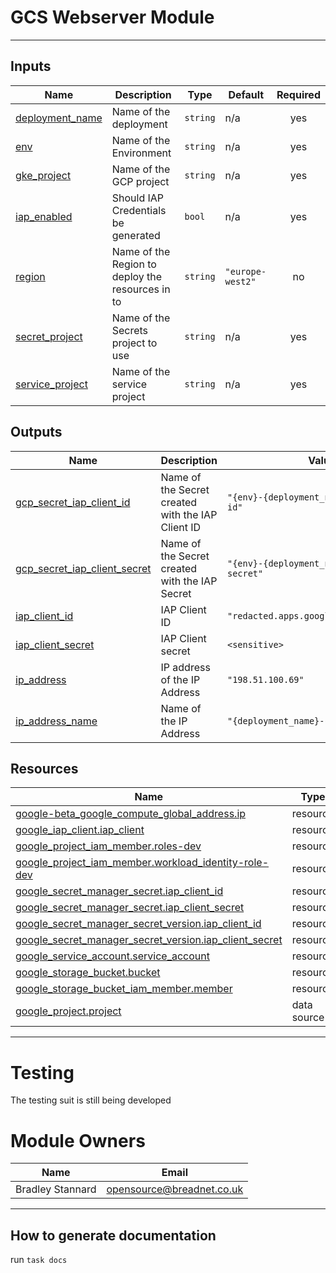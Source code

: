 
# GCS Webserver Module


---

## Inputs

| Name | Description | Type | Default | Required |
|------|-------------|------|---------|:--------:|
| <a name="input_deployment_name"></a> [deployment\_name](#input\_deployment\_name) | Name of the deployment | `string` | n/a | yes |
| <a name="input_env"></a> [env](#input\_env) | Name of the Environment | `string` | n/a | yes |
| <a name="input_gke_project"></a> [gke\_project](#input\_gke\_project) | Name of the GCP project | `string` | n/a | yes |
| <a name="input_iap_enabled"></a> [iap\_enabled](#input\_iap\_enabled) | Should IAP Credentials be generated | `bool` | n/a | yes |
| <a name="input_region"></a> [region](#input\_region) | Name of the Region to deploy the resources in to | `string` | `"europe-west2"` | no |
| <a name="input_secret_project"></a> [secret\_project](#input\_secret\_project) | Name of the Secrets project to use | `string` | n/a | yes |
| <a name="input_service_project"></a> [service\_project](#input\_service\_project) | Name of the service project | `string` | n/a | yes |

## Outputs

| Name | Description | Value | Sensitive |
|------|-------------|-------|:---------:|
| <a name="output_gcp_secret_iap_client_id"></a> [gcp\_secret\_iap\_client\_id](#output\_gcp\_secret\_iap\_client\_id) | Name of the Secret created with the IAP Client ID | `"{env}-{deployment_name}-iap-client-id"` | no |
| <a name="output_gcp_secret_iap_client_secret"></a> [gcp\_secret\_iap\_client\_secret](#output\_gcp\_secret\_iap\_client\_secret) | Name of the Secret created with the IAP Secret | `"{env}-{deployment_name}-iap-client-secret"` | no |
| <a name="output_iap_client_id"></a> [iap\_client\_id](#output\_iap\_client\_id) | IAP Client ID | `"redacted.apps.googleusercontent.com"` | no |
| <a name="output_iap_client_secret"></a> [iap\_client\_secret](#output\_iap\_client\_secret) | IAP Client secret | `<sensitive>` | yes |
| <a name="output_ip_address"></a> [ip\_address](#output\_ip\_address) | IP address of the IP Address | `"198.51.100.69"` | no |
| <a name="output_ip_address_name"></a> [ip\_address\_name](#output\_ip\_address\_name) | Name of the IP Address | `"{deployment_name}-{env}"` | no |


## Resources

| Name | Type |
|------|------|
| [google-beta_google_compute_global_address.ip](https://registry.terraform.io/providers/hashicorp/google-beta/latest/docs/resources/google_compute_global_address) | resource |
| [google_iap_client.iap_client](https://registry.terraform.io/providers/hashicorp/google/latest/docs/resources/iap_client) | resource |
| [google_project_iam_member.roles-dev](https://registry.terraform.io/providers/hashicorp/google/latest/docs/resources/project_iam_member) | resource |
| [google_project_iam_member.workload_identity-role-dev](https://registry.terraform.io/providers/hashicorp/google/latest/docs/resources/project_iam_member) | resource |
| [google_secret_manager_secret.iap_client_id](https://registry.terraform.io/providers/hashicorp/google/latest/docs/resources/secret_manager_secret) | resource |
| [google_secret_manager_secret.iap_client_secret](https://registry.terraform.io/providers/hashicorp/google/latest/docs/resources/secret_manager_secret) | resource |
| [google_secret_manager_secret_version.iap_client_id](https://registry.terraform.io/providers/hashicorp/google/latest/docs/resources/secret_manager_secret_version) | resource |
| [google_secret_manager_secret_version.iap_client_secret](https://registry.terraform.io/providers/hashicorp/google/latest/docs/resources/secret_manager_secret_version) | resource |
| [google_service_account.service_account](https://registry.terraform.io/providers/hashicorp/google/latest/docs/resources/service_account) | resource |
| [google_storage_bucket.bucket](https://registry.terraform.io/providers/hashicorp/google/latest/docs/resources/storage_bucket) | resource |
| [google_storage_bucket_iam_member.member](https://registry.terraform.io/providers/hashicorp/google/latest/docs/resources/storage_bucket_iam_member) | resource |
| [google_project.project](https://registry.terraform.io/providers/hashicorp/google/latest/docs/data-sources/project) | data source |

---

# Testing

The testing suit is still being developed

# Module Owners

| Name             | Email                                                                                                                                                                                                             |
|------------------|-----------------------------------------------------------------|
| Bradley Stannard | [opensource@breadnet.co.uk](mailto:opensource@breadnet.co.uk?subject=gcs-web-server&body=Hi%20Bradley%2C%0D%0A%0D%0AI%20got%20your%20email%20address%20from%20the%20gcs-web-server%20repository%20on%20github.%0D%0A%0D%0A%3C!--%20Insert%20your%20email%20here%20--%3E%0D%0A%0D%0A%0D%0A%3C!--%20Dont%20forget%20to%20sign%20off%20with%20your%20name%20--%3E) |

---


## How to generate documentation

run `task docs`
